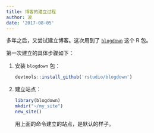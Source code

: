 ```yaml
---
title: 博客的建立过程
author: 波
date: '2017-08-05'
---
```


多年之后，又尝试建立博客。这次用到了 [`blogdown`](https://github.com/rstudio/blogdown) 这个 R 包。

第一次建立的具体步骤如下：

1. 安装 `blogdown` 包：  

    ```r
    devtools::install_github('rstudio/blogdown')
    ```
2. 建立站点：

    ```r
    library(blogdown)
    mkdir("~/my_site")
    new_site()
    ```
    用上面的命令建立的站点，是默认的样子。
